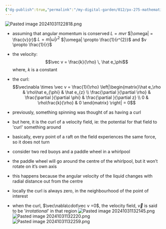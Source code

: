 ```yaml
---
{"dg-publish":true,"permalink":"/my-digital-garden/012/px-275-mathematical-methods/c-vector-calculus/px-275-c1g-interpretation-of-curl/","created":"2024-11-25T10:50:32.000+00:00","updated":"2024-11-26T10:05:24.132+00:00"}
---
```


![Pasted image 20241031122818.png](/img/user/pics/Pasted%20image%2020241031122818.png)
- assuming that angular momentum is conserved
		$L = mvr$
		$|\omega| = \frac{v}{r}$
		$L = m|\omega|r^{2}$
	$|\omega| \propto \frac{1}{r^{2}}$ and $v \propto \frac{1}{r}$
- the velocity: 
$$\vec v = \frac{k}{\rho} \, \hat e_\phi$$
	where, $k$ is a constant
- the curl: 
$$\vec\nabla \times \vec v = \frac{1}{\rho} \left|\begin{matrix}\hat e_\rho & \rho\hat e_{\phi} & \hat e_{z} \\ \frac{\partial }{\partial \rho} & \frac{\partial }{\partial \phi} & \frac{\partial }{\partial z} \\ 0 & \rho\frac{k}{\rho} & 0 \end{matrix} \right| = 0$$
- previously, something spinning was thought of as having a curl
- but here, it is the curl of a velocity field, ie: the potential for that field to 'curl' something around

- basically, every point of a raft on the field experiences the same force, so it does not turn

- consider two red buoys and a paddle wheel in a whirlpool
- the paddle wheel will go around the centre of the whirlpool, but it won’t rotate on it’s own axis 
- this happens because the angular velocity of the liquid changes with radial distance out from the centre
- locally the curl is always zero, in the neighbourhood of the point of interest

- when the curl, $\vec\nabla\cdot\vec v =0$, the velocity field, $\vec v$ is said to be '*irrotational*' in that region
![Pasted image 20241031132145.png](/img/user/pics/Pasted%20image%2020241031132145.png)
![Pasted image 20241031132220.png](/img/user/pics/Pasted%20image%2020241031132220.png)
![Pasted image 20241031132259.png](/img/user/pics/Pasted%20image%2020241031132259.png)
